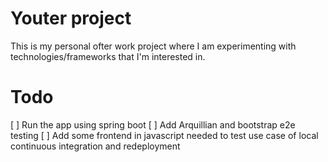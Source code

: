# Youter project
This is my personal ofter work project where I am experimenting with technologies/frameworks that I'm interested in.






# Todo
[ ] Run the app using spring boot 
[ ] Add Arquillian and bootstrap e2e testing
[ ] Add some frontend in javascript needed to test use case of local continuous integration and redeployment 